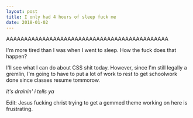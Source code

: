 ```yaml
---
layout: post
title: I only had 4 hours of sleep fuck me
date: 2018-01-02
---
```


AAAAAAAAAAAAAAAAAAAAAAAAAAAAAAAAAAAAAAAAAAAAA

I'm more tired than I was when I went to sleep. How the fuck does that happen?

I'll see what I can do about CSS shit today. However, since I'm still legally a gremlin, I'm going to have to put a lot of work to rest to get schoolwork done since classes resume tommorow.

*it's drainin' i tells ya*

Edit: Jesus fucking christ trying to get a gemmed theme working on here is frustrating.
